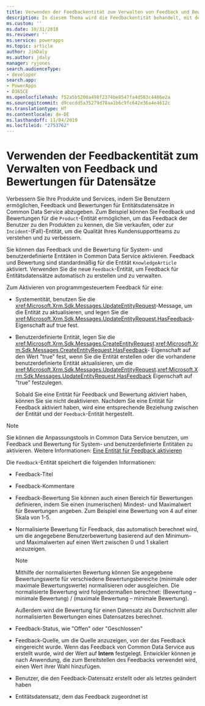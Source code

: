 ```yaml
---
title: Verwenden der Feedbackentität zum Verwalten von Feedback und Bewertungen für Datensätze (Common Data Service) | Microsoft-Dokumentation
description: In diesem Thema wird die Feedbackentität behandelt, mit der Feedback und Bewertungen für Datensätze abgerufen werden.
ms.custom: ''
ms.date: 10/31/2018
ms.reviewer: ''
ms.service: powerapps
ms.topic: article
author: JimDaly
ms.author: jdaly
manager: ryjones
search.audienceType:
- developer
search.app:
- PowerApps
- D365CE
ms.openlocfilehash: f52a5b5200a498f2374be8547fa4d563c4486e2a
ms.sourcegitcommit: d9cecdd5a35279d78aa1b6c9fc642e36a4e4612c
ms.translationtype: HT
ms.contentlocale: de-DE
ms.lasthandoff: 11/04/2019
ms.locfileid: "2753762"
---
```

# <a name="use-the-feedback-entity-to-manage-feedback-and-ratings-for-records"></a>Verwenden der Feedbackentität zum Verwalten von Feedback und Bewertungen für Datensätze

Verbessern Sie Ihre Produkte und Services, indem Sie Benutzern ermöglichen, Feedback und Bewertungen für Entitätsdatensätze in Common Data Service abzugeben. Zum Beispiel können Sie Feedback und Bewertungen für die `Product`-Entität ermöglichen, um das Feedback der Benutzer zu den Produkten zu kennen, die Sie verkaufen, oder zur `Incident`-(Fall)-Entität, um die Qualität Ihres Kundensupportteams zu verstehen und zu verbessern.  
  
 Sie können das Feedback und die Bewertung für System- und benutzerdefinierte Entitäten in Common Data Service aktivieren. Feedback und Bewertung sind standardmäßig für die Entität `KnowledgeArticle` aktiviert. Verwenden Sie die neue `Feedback`-Entität, um Feedback für Entitätsdatensätze automatisch zu erstellen und zu verwalten.  
  
 Zum Aktivieren von programmgesteuertem Feedback für eine:  
  
- Systementität, benutzen Sie die <xref:Microsoft.Xrm.Sdk.Messages.UpdateEntityRequest>-Message, um die Entität zu aktualisieren, und legen Sie die <xref:Microsoft.Xrm.Sdk.Messages.UpdateEntityRequest.HasFeedback>-Eigenschaft auf true fest.  
  
- Benutzerdefinierte Entität, legen Sie die <xref:Microsoft.Xrm.Sdk.Messages.CreateEntityRequest>.<xref:Microsoft.Xrm.Sdk.Messages.CreateEntityRequest.HasFeedback>- Eigenschaft auf den Wert "true" fest, wenn Sie die Entität erstellen oder die vorhandene benutzerdefinierte Entität aktualisieren, um die <xref:Microsoft.Xrm.Sdk.Messages.UpdateEntityRequest>.<xref:Microsoft.Xrm.Sdk.Messages.UpdateEntityRequest.HasFeedback> Eigenschaft auf "true" festzulegen.  
  
  Sobald Sie eine Entität für Feedback und Bewertung aktiviert haben, können Sie sie nicht deaktivieren. Nachdem Sie eine Entität für Feedback aktiviert haben, wird eine entsprechende Beziehung zwischen der Entität und der `Feedback`-Entität hergestellt.  
  
> [!NOTE]
>  Sie können die Anpassungstools in Common Data Service benutzen, um Feedback und Bewertung für System- und benutzerdefinierte Entitäten zu aktivieren. Weitere Informationen: [Eine Entität für Feedback aktivieren](https://go.microsoft.com/fwlink/p/?LinkId=785436)  
  
 Die `Feedback`-Entität speichert die folgenden Informationen:  
  
- Feedback-Titel  
  
- Feedback-Kommentare  
  
- Feedback-Bewertung Sie können auch einen Bereich für Bewertungen definieren, indem Sie einen (numerischen) Mindest- und Maximalwert für Bewertungen angeben. Zum Beispiel eine Bewertung von 4 auf einer Skala von 1-5.  
  
- Normalisierte Bewertung für Feedback, das automatisch berechnet wird, um die angegebene Benutzerbewertung basierend auf den Minimum- und Maximalwerten auf einen Wert zwischen 0 und 1 skaliert anzuzeigen.  
  
  > [!NOTE]
  >  Mithilfe der normalisierten Bewertung können Sie angegebene Bewertungswerte für verschiedene Bewertungsbereiche (minimale oder maximale Bewertungswerte) normalisieren oder ausgleichen. Die normalisierte Bewertung wird folgendermaßen berechnet: (Bewertung – minimale Bewertung) / (maximale Bewertung – minimale Bewertung).  
  >   
  >  Außerdem wird die Bewertung für einen Datensatz als Durchschnitt aller normalisierten Bewertungen eines Datensatzes berechnet.  
  
- Feedback-Status, wie "Offen" oder "Geschlossen"  
  
- Feedback-Quelle, um die Quelle anzuzeigen, von der das Feedback eingereicht wurde. Wenn das Feedback von Common Data Service aus erstellt wurde, wird der Wert auf **Intern** festgelegt. Entwickler können je nach Anwendung, die zum Bereitstellen des Feedbacks verwendet wird, einen Wert ihrer Wahl hinzufügen.  
  
- Benutzer, die den Feedback-Datensatz erstellt oder als letztes geändert haben  
  
- Entitätsdatensatz, dem das Feedback zugeordnet ist  
  